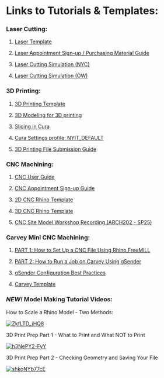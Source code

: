 # Links to Tutorials & Templates:

### Laser Cutting:

1. [Laser Template](https://nyinstituteoftechnology-my.sharepoint.com/:u:/g/personal/ewilli14_nyit_edu/EQEFIA9WVxtDk00xBGfe5CoBPNOniP2MM5DV3epHY_G6sg?download=1)
   
3. [Laser Appointment Sign-up / Purchasing Material Guide](https://digitalfabricationlab-nyit-soad.github.io/resources/Tutorials&Templates/SubmissionGuide/)

4. [Laser Cutting Simulation (NYC)](https://nyinstituteoftechnology-my.sharepoint.com/:p:/g/personal/ewilli14_nyit_edu/EYjUk_cku9xApmUVwOmet8QBbQx3i4ZM_ObMpJs9Plumrg?download=1)

5. [Laser Cutting Simulation (OW)](https://nyinstituteoftechnology-my.sharepoint.com/:p:/g/personal/ewilli14_nyit_edu/EWVpWGshp01PsMZGDyc8gaQBK8thXYI_1R-DZo8-2cqTNw?download=1)

   
### 3D Printing:

1. [3D Printing Template](https://nyinstituteoftechnology-my.sharepoint.com/:u:/g/personal/ewilli14_nyit_edu/EVzReFkn8YdHitoV-DHkpykBfJsh3-fggMV78llRn1iQJA?download=1)

2. [3D Modeling for 3D printing](https://digitalfabricationlab-nyit-soad.github.io/resources/Tutorials&Templates/3Dprinters/ModelingGuide/)

3. [Slicing in Cura](https://digitalfabricationlab-nyit-soad.github.io/resources/Tutorials&Templates/3Dprinters/CuraSlicer/)

4. [Cura Settings profile: NYIT_DEFAULT](https://nyinstituteoftechnology-my.sharepoint.com/:u:/g/personal/ewilli14_nyit_edu/ERd5ClA_Zj1Co_Fy7yNHi0gBYCjXDu_CCiZCE5f1I3jx_w?download=1)

5. [3D Printing File Submission Guide](https://digitalfabricationlab-nyit-soad.github.io/resources/Tutorials&Templates/SubmissionGuide/)


### CNC Machining:

1. [CNC User Guide](https://digitalfabricationlab-nyit-soad.github.io/resources/UserGuides/CNCmills)

2. [CNC Appointment Sign-up Guide](https://digitalfabricationlab-nyit-soad.github.io/resources/Tutorials&Templates/SubmissionGuide/) 

3. [2D CNC Rhino Template](https://nyinstituteoftechnology-my.sharepoint.com/:u:/g/personal/ewilli14_nyit_edu/ETwWFqEtOZ5EmYm-21woEDQBZ4DsuVpxcuEa-ncv2RdPGw?download=1)  

4.  [3D CNC Rhino Template](https://nyinstituteoftechnology-my.sharepoint.com/:u:/g/personal/ewilli14_nyit_edu/EfUffYdItdtBjurNDv4ZxlcBrWgfC8iejX_Mu5OeOlaniw?download=1) 

5. [CNC Site Model Workshop Recording (ARCH202 - SP25)](https://nyinstituteoftechnology-my.sharepoint.com/:v:/g/personal/ewilli14_nyit_edu/EdjmjpAw0NZEiC3-bcRKN28BTQJUrvUyDDaRibH-zvWerw?nav=eyJyZWZlcnJhbEluZm8iOnsicmVmZXJyYWxBcHAiOiJTdHJlYW1XZWJBcHAiLCJyZWZlcnJhbFZpZXciOiJTaGFyZURpYWxvZy1MaW5rIiwicmVmZXJyYWxBcHBQbGF0Zm9ybSI6IldlYiIsInJlZmVycmFsTW9kZSI6InZpZXcifX0%3D&e=KcRJBa)


### Carvey Mini CNC Machining:

1. [PART 1: How to Set Up a CNC File Using Rhino FreeMILL](https://digitalfabricationlab-nyit-soad.github.io/resources/Tutorials&Templates/Carvey/Part1/)

2. [PART 2: How to Run a Job on Carvey Using gSender](https://digitalfabricationlab-nyit-soad.github.io/resources/Tutorials&Templates/Carvey/Part2/)

3. [gSender Configuration Best Practices](https://digitalfabricationlab-nyit-soad.github.io/resources/Tutorials&Templates/Carvey/gSenderConfig/)

4. [Carvey Template](https://nyinstituteoftechnology-my.sharepoint.com/:u:/g/personal/ewilli14_nyit_edu/EWc4sloN-GlGp0cMFbIM7jsB99SMAVFuS58EfSLcUq38zg?download=1)


### *NEW!* Model Making Tutorial Videos: 

How to Scale a Rhino Model - Two Methods:

[![ZkfLTD_jHQ8](https://img.youtube.com/vi/ZkfLTD_jHQ8/0.jpg)](https://www.youtube.com/watch?v=ZkfLTD_jHQ8)

3D Print Prep Part 1 - What to Print and What NOT to Print

[![h3NePY2-FyY](https://img.youtube.com/vi/h3NePY2-FyY/0.jpg)](https://www.youtube.com/watch?v=h3NePY2-FyY)

3D Print Prep Part 2 - Checking Geometry and Saving Your File

[![shkoNYb77cE](https://img.youtube.com/vi/shkoNYb77cE/0.jpg)](https://www.youtube.com/watch?v=shkoNYb77cE)

